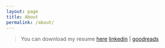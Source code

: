 ```yaml
---
layout: page
title: About
permalink: /about/
---
```


> You can download my resume [here](https://drive.google.com/file/d/1N5Ea73FBVAQFeGxi89mAZsCENvnxT8Ol/view?usp=sharing)
> [linkedin](https://www.linkedin.com/in/jivb/) | [goodreads](https://www.goodreads.com/user/show/6853463-juan)

<!--- [github](https://github.com/juanivazquez) | [blog](https://crumbpickers.blogspot.com/?zx=be4921e2634a6e0d) --->
